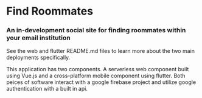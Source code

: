 # Find Roommates
### An in-development social site for finding roommates within your email institution

See the web and flutter README.md files to learn more about the two main deployments specifically.

This application has two components. A serverless web component built using Vue.js and a cross-platform mobile component using flutter. Both peices of software interact with a google firebase project and utilize google authentication with a built in api. 
